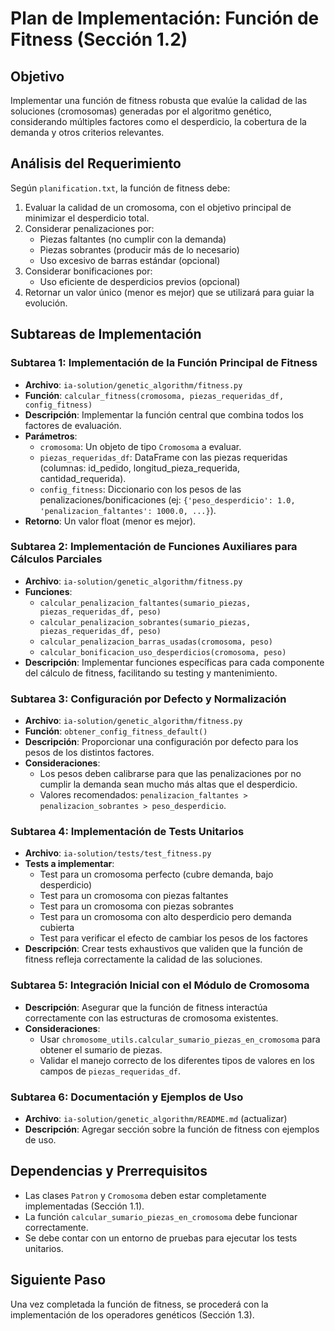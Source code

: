 # Plan de Implementación: Función de Fitness (Sección 1.2)

## Objetivo
Implementar una función de fitness robusta que evalúe la calidad de las soluciones (cromosomas) generadas por el algoritmo genético, considerando múltiples factores como el desperdicio, la cobertura de la demanda y otros criterios relevantes.

## Análisis del Requerimiento

Según `planification.txt`, la función de fitness debe:

1. Evaluar la calidad de un cromosoma, con el objetivo principal de minimizar el desperdicio total.
2. Considerar penalizaciones por:
   - Piezas faltantes (no cumplir con la demanda)
   - Piezas sobrantes (producir más de lo necesario)
   - Uso excesivo de barras estándar (opcional)
3. Considerar bonificaciones por:
   - Uso eficiente de desperdicios previos (opcional)
4. Retornar un valor único (menor es mejor) que se utilizará para guiar la evolución.

## Subtareas de Implementación

### Subtarea 1: Implementación de la Función Principal de Fitness
- **Archivo**: `ia-solution/genetic_algorithm/fitness.py`
- **Función**: `calcular_fitness(cromosoma, piezas_requeridas_df, config_fitness)`
- **Descripción**: Implementar la función central que combina todos los factores de evaluación.
- **Parámetros**:
  - `cromosoma`: Un objeto de tipo `Cromosoma` a evaluar.
  - `piezas_requeridas_df`: DataFrame con las piezas requeridas (columnas: id_pedido, longitud_pieza_requerida, cantidad_requerida).
  - `config_fitness`: Diccionario con los pesos de las penalizaciones/bonificaciones (ej: `{'peso_desperdicio': 1.0, 'penalizacion_faltantes': 1000.0, ...}`).
- **Retorno**: Un valor float (menor es mejor).

### Subtarea 2: Implementación de Funciones Auxiliares para Cálculos Parciales
- **Archivo**: `ia-solution/genetic_algorithm/fitness.py`
- **Funciones**:
  - `calcular_penalizacion_faltantes(sumario_piezas, piezas_requeridas_df, peso)`
  - `calcular_penalizacion_sobrantes(sumario_piezas, piezas_requeridas_df, peso)`
  - `calcular_penalizacion_barras_usadas(cromosoma, peso)`
  - `calcular_bonificacion_uso_desperdicios(cromosoma, peso)`
- **Descripción**: Implementar funciones específicas para cada componente del cálculo de fitness, facilitando su testing y mantenimiento.

### Subtarea 3: Configuración por Defecto y Normalización
- **Archivo**: `ia-solution/genetic_algorithm/fitness.py`
- **Función**: `obtener_config_fitness_default()`
- **Descripción**: Proporcionar una configuración por defecto para los pesos de los distintos factores.
- **Consideraciones**: 
  - Los pesos deben calibrarse para que las penalizaciones por no cumplir la demanda sean mucho más altas que el desperdicio.
  - Valores recomendados: `penalizacion_faltantes > penalizacion_sobrantes > peso_desperdicio`.

### Subtarea 4: Implementación de Tests Unitarios
- **Archivo**: `ia-solution/tests/test_fitness.py`
- **Tests a implementar**:
  - Test para un cromosoma perfecto (cubre demanda, bajo desperdicio)
  - Test para un cromosoma con piezas faltantes
  - Test para un cromosoma con piezas sobrantes
  - Test para un cromosoma con alto desperdicio pero demanda cubierta
  - Test para verificar el efecto de cambiar los pesos de los factores
- **Descripción**: Crear tests exhaustivos que validen que la función de fitness refleja correctamente la calidad de las soluciones.

### Subtarea 5: Integración Inicial con el Módulo de Cromosoma
- **Descripción**: Asegurar que la función de fitness interactúa correctamente con las estructuras de cromosoma existentes.
- **Consideraciones**:
  - Usar `chromosome_utils.calcular_sumario_piezas_en_cromosoma` para obtener el sumario de piezas.
  - Validar el manejo correcto de los diferentes tipos de valores en los campos de `piezas_requeridas_df`.

### Subtarea 6: Documentación y Ejemplos de Uso
- **Archivo**: `ia-solution/genetic_algorithm/README.md` (actualizar)
- **Descripción**: Agregar sección sobre la función de fitness con ejemplos de uso.

## Dependencias y Prerrequisitos
- Las clases `Patron` y `Cromosoma` deben estar completamente implementadas (Sección 1.1).
- La función `calcular_sumario_piezas_en_cromosoma` debe funcionar correctamente.
- Se debe contar con un entorno de pruebas para ejecutar los tests unitarios.

## Siguiente Paso
Una vez completada la función de fitness, se procederá con la implementación de los operadores genéticos (Sección 1.3). 